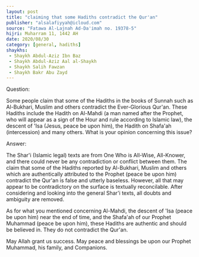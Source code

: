 ```yaml
---
layout: post
title: "claiming that some Hadiths contradict the Qur'an"
publisher: "alsalafiyyah@icloud.com"
source: "Fatawa Al-Lajnah Ad-Da'imah no. 19378-5"
hijri: Muharram 11, 1442 AH
date: 2020/08/30
category: [general, hadiths]
shaykhs: 
 - Shaykh Abdul-Aziz Ibn Baz
 - Shaykh Abdul-Aziz Aal al-Shaykh
 - Shaykh Salih Fawzan
 - Shaykh Bakr Abu Zayd
---
```


Question: 

Some people claim that some of the Hadiths in the books of Sunnah such as Al-Bukhari, Muslim and others contradict the Ever-Glorious Qur'an. These Hadiths include the Hadith on Al-Mahdi (a man named after the Prophet, who will appear as a sign of the Hour and rule according to Islamic law), the descent of 'Isa (Jesus, peace be upon him), the Hadith on Shafa'ah (intercession) and many others. What is your opinion concerning this issue?

Answer:

The Shar'i (Islamic legal) texts are from One Who is All-Wise, All-Knower, and there could never be any contradiction or conflict between them. The claim that some of the Hadiths reported by Al-Bukhari, Muslim and others which are authentically attributed to the Prophet (peace be upon him) contradict the Qur'an is false and utterly baseless. However, all that may appear to be contradictory on the surface is textually reconcilable. After considering and looking into the general Shar'i texts, all doubts and ambiguity are removed.

As for what you mentioned concerning Al-Mahdi, the descent of 'Isa (peace be upon him) near the end of time, and the Shafa'ah of our Prophet Muhammad (peace be upon him), these Hadiths are authentic and should be believed in. They do not contradict the Qur'an.

May Allah grant us success. May peace and blessings be upon our Prophet Muhammad, his family, and Companions.
